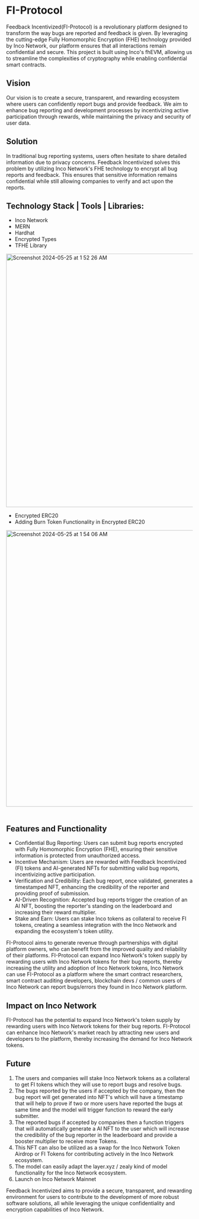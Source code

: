 # FI-Protocol

Feedback Incentivized(FI-Protocol) is a revolutionary platform designed to transform the way bugs are reported and feedback is given. By leveraging the cutting-edge Fully Homomorphic Encryption (FHE) technology provided by Inco Network, our platform ensures that all interactions remain confidential and secure. This project is built using Inco's fhEVM, allowing us to streamline the complexities of cryptography while enabling confidential smart contracts.

## Vision
Our vision is to create a secure, transparent, and rewarding ecosystem where users can confidently report bugs and provide feedback. We aim to enhance bug reporting and development processes by incentivizing active participation through rewards, while maintaining the privacy and security of user data.

## Solution
In traditional bug reporting systems, users often hesitate to share detailed information due to privacy concerns. Feedback Incentivized solves this problem by utilizing Inco Network's FHE technology to encrypt all bug reports and feedback. This ensures that sensitive information remains confidential while still allowing companies to verify and act upon the reports.

## Technology Stack | Tools | Libraries:
- Inco Network 
- MERN
- Hardhat 
- Encrypted Types 
- TFHE Library

<img width="683" alt="Screenshot 2024-05-25 at 1 52 26 AM" src="https://github.com/Kali-Decoder/FI-Protocol/assets/82640789/9f16645c-cc1f-4377-bf48-dfc3913ae55a">
<br/>

- Encrypted ERC20 
- Adding Burn Token Functionality in Encrypted ERC20

<img width="745" alt="Screenshot 2024-05-25 at 1 54 06 AM" src="https://github.com/Kali-Decoder/FI-Protocol/assets/82640789/f2abb8ad-5473-47e8-b65a-9e0b6b5a9e1c">
<br/><br/>

## Features and Functionality
- Confidential Bug Reporting: Users can submit bug reports encrypted with Fully Homomorphic Encryption (FHE), ensuring their sensitive information is protected from unauthorized access.
- Incentive Mechanism: Users are rewarded with Feedback Incentivized (FI) tokens and AI-generated NFTs for submitting valid bug reports, incentivizing active participation.
- Verification and Credibility: Each bug report, once validated, generates a timestamped NFT, enhancing the credibility of the reporter and providing proof of submission.
- AI-Driven Recognition: Accepted bug reports trigger the creation of an AI NFT, boosting the reporter's standing on the leaderboard and increasing their reward multiplier.
- Stake and Earn: Users can stake Inco tokens as collateral to receive FI tokens, creating a seamless integration with the Inco Network and expanding the ecosystem's token utility.

FI-Protocol aims to generate revenue through partnerships with digital platform owners, who can benefit from the improved quality and reliability of their platforms. FI-Protocol can expand Inco Network's token supply by rewarding users with Inco Network tokens for their bug reports, thereby increasing the utility and adoption of Inco Network tokens, Inco Network can use FI-Protocol as a platform where the smart contract researchers, smart contract auditing developers, blockchain devs / common users of Inco Network can report bugs/errors they found in Inco Network platform.

## Impact on Inco Network
FI-Protocol has the potential to expand Inco Network's token supply by rewarding users with Inco Network tokens for their bug reports. FI-Protocol can enhance Inco Network's market reach by attracting new users and developers to the platform, thereby increasing the demand for Inco Network tokens.

## Future
1. The users and companies will stake Inco Network tokens as a collateral to get FI tokens which they will use to report bugs and resolve bugs.
2. The bugs reported by the users if accepted by the company, then the bug report will get generated into NFT's which will have a timestamp that will help to prove if two or more users have reported the bugs at same time and the model will trigger function to reward the early submitter.
3. The reported bugs if accepted by companies then a function triggers that will automatically generate a AI NFT to the user which will increase the credibility of the bug reporter in the leaderboard and provide a booster multiplier to receive more Tokens.
4. This NFT can also be utilized as a swap for the Inco Network Token Airdrop or FI Tokens for contributing actively in the Inco Network ecosystem.
5. The model can easily adapt the layer.xyz / zealy kind of model functionality for the Inco Network ecosystem.
6. Launch on Inco Network Mainnet

Feedback Incentivized aims to provide a secure, transparent, and rewarding environment for users to contribute to the development of more robust software solutions, all while leveraging the unique confidentiality and encryption capabilities of Inco Network.
